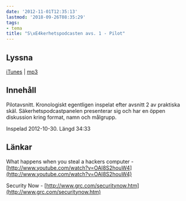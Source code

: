 ```yaml
---
date: '2012-11-01T12:35:13'
lastmod: '2018-09-26T08:35:29'
tags:
- tema
title: "S\xE4kerhetspodcasten avs. 1 - Pilot"
---
```

## Lyssna

[iTunes](https://itunes.apple.com/se/podcast/sakerhetspodcasten/id576469997?l=en)  \| [mp3](http://traffic.libsyn.com/sakerhetspodcasten/Sakerhetspodcasten_1_-_Pilot.mp3)

## Innehåll

Pilotavsnitt. Kronologiskt egentligen inspelat efter avsnitt 2 av praktiska skäl.
Säkerhetspodcastpanelen presenterar sig och har en öppen diskussion kring format,
namn och målgrupp.

Inspelad 2012-10-30. Längd 34:33

## Länkar

What happens when you steal a hackers computer - [http://www.youtube.com/watch?v=OAI8S2houW4](http://www.youtube.com/watch?v=OAI8S2houW4)

Security Now - [http://www.grc.com/securitynow.htm](http://www.grc.com/securitynow.htm)

